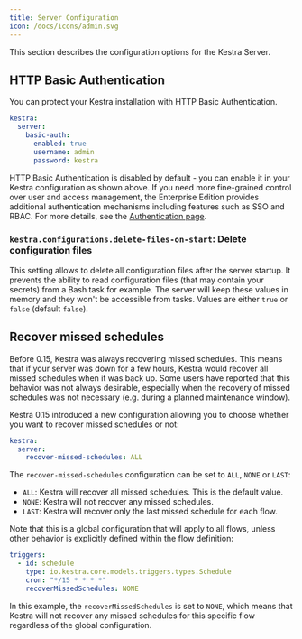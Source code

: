 ```yaml
---
title: Server Configuration
icon: /docs/icons/admin.svg
---
```


This section describes the configuration options for the Kestra Server.


## HTTP Basic Authentication

You can protect your Kestra installation with HTTP Basic Authentication.

```yaml
kestra:
  server:
    basic-auth:
      enabled: true
      username: admin
      password: kestra
```

HTTP Basic Authentication is disabled by default - you can enable it in your Kestra configuration as shown above. If you need more fine-grained control over user and access management, the Enterprise Edition provides additional authentication mechanisms including features such as SSO and RBAC. For more details, see the [Authentication page](../05.enterprise/authentication.md).

### `kestra.configurations.delete-files-on-start`: Delete configuration files
This setting allows to delete all configuration files after the server startup. It prevents the ability to read configuration files (that may contain your secrets) from a Bash task for example. The server will keep these values in memory and they won't be accessible from tasks. Values are either `true` or `false` (default `false`).


## Recover missed schedules

Before 0.15, Kestra was always recovering missed schedules. This means that if your server was down for a few hours, Kestra would recover all missed schedules when it was back up. Some users have reported that this behavior was not always desirable, especially when the recovery of missed schedules was not necessary (e.g. during a planned maintenance window).

Kestra 0.15 introduced a new configuration allowing you to choose whether you want to recover missed schedules or not:

```yaml
kestra:
  server:
    recover-missed-schedules: ALL
```

The `recover-missed-schedules` configuration can be set to `ALL`, `NONE` or `LAST`:
- `ALL`: Kestra will recover all missed schedules. This is the default value.
- `NONE`: Kestra will not recover any missed schedules.
- `LAST`: Kestra will recover only the last missed schedule for each flow.

Note that this is a global configuration that will apply to all flows, unless other behavior is explicitly defined within the flow definition:

```yaml
triggers:
  - id: schedule
    type: io.kestra.core.models.triggers.types.Schedule
    cron: "*/15 * * * *"
    recoverMissedSchedules: NONE
```

In this example, the `recoverMissedSchedules` is set to `NONE`, which means that Kestra will not recover any missed schedules for this specific flow regardless of the global configuration.

